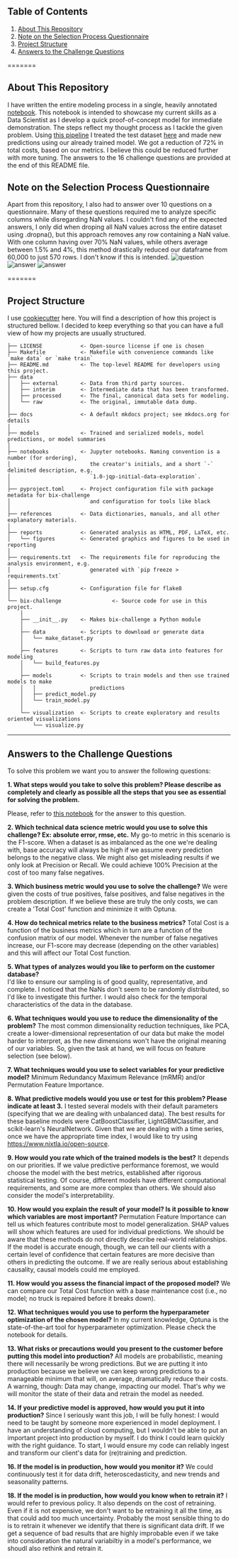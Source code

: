 ## Table of Contents

1. [About This Repository](#about-this-repository)
2. [Note on the Selection Process Questionnaire](#note-on-the-selection-process-questionnaire)
3. [Project Structure](#project-structure)
4. [Answers to the Challenge Questions](#answers-to-the-challenge-questions)


=======
## About This Repository
I have written the entire modeling process in a single, heavily annotated [notebook](https://github.com/MatheusVazManzke/bix-intelligence-challenge/blob/main/notebooks/exploration/0.0-mvm-data-exploration.ipynb). This notebook is intended to showcase my current skills as a Data Scientist as I develop a quick proof-of-concept model for immediate demonstration. The steps reflect my thought process as I tackle the given problem. Using [this pipeline](https://github.com/MatheusVazManzke/bix-intelligence-challenge/tree/main/bix-challenge) I treated the test dataset [here](https://github.com/MatheusVazManzke/bix-intelligence-challenge/blob/main/notebooks/teste/1.0-mvm-test-run.ipynb) and made new predictions using our already trained model. We got a reduction of 72% in total costs, based on our metrics. I believe this could be reduced further with more tuning. The answers to the 16 challenge questions are provided at the end of this README file.


## Note on the Selection Process Questionnaire

Apart from this repository, I also had to answer over 10 questions on a questionnaire. Many of these questions required me to analyze specific columns while disregarding NaN values. I couldn't find any of the expected answers, I only did when droping all NaN values across the entire dataset using .dropna(), but this approach removes any row containing a NaN value. With one column having over 70% NaN values, while others average between 1.5% and 4%, this method drastically reduced our dataframe from 60,000 to just 570 rows. I don't know if this is intended.
![question](https://github.com/MatheusVazManzke/bix-intelligence-challenge/blob/main/reports/figures/bix-sample-question.png)
![answer](https://github.com/MatheusVazManzke/bix-intelligence-challenge/blob/main/reports/figures/bix-question-answer.png)
![answer](https://github.com/MatheusVazManzke/bix-intelligence-challenge/blob/main/reports/figures/df_shape.png)

=======

## Project Structure

I use [cookiecutter](https://github.com/drivendataorg/cookiecutter-data-science) here. You will find a description of how this project is structured bellow. I decided to keep everything so that you can have a full view of how my projects are usually structured.


```
├── LICENSE            <- Open-source license if one is chosen
├── Makefile           <- Makefile with convenience commands like `make data` or `make train`
├── README.md          <- The top-level README for developers using this project.
├── data
│   ├── external       <- Data from third party sources.
│   ├── interim        <- Intermediate data that has been transformed.
│   ├── processed      <- The final, canonical data sets for modeling.
│   └── raw            <- The original, immutable data dump.
│
├── docs               <- A default mkdocs project; see mkdocs.org for details
│
├── models             <- Trained and serialized models, model predictions, or model summaries
│
├── notebooks          <- Jupyter notebooks. Naming convention is a number (for ordering),
│                         the creator's initials, and a short `-` delimited description, e.g.
│                         `1.0-jqp-initial-data-exploration`.
│
├── pyproject.toml     <- Project configuration file with package metadata for bix-challenge
│                         and configuration for tools like black
│
├── references         <- Data dictionaries, manuals, and all other explanatory materials.
│
├── reports            <- Generated analysis as HTML, PDF, LaTeX, etc.
│   └── figures        <- Generated graphics and figures to be used in reporting
│
├── requirements.txt   <- The requirements file for reproducing the analysis environment, e.g.
│                         generated with `pip freeze > requirements.txt`
│
├── setup.cfg          <- Configuration file for flake8
│
└── bix-challenge                <- Source code for use in this project.
    │
    ├── __init__.py    <- Makes bix-challenge a Python module
    │
    ├── data           <- Scripts to download or generate data
    │   └── make_dataset.py
    │
    ├── features       <- Scripts to turn raw data into features for modeling
    │   └── build_features.py
    │
    ├── models         <- Scripts to train models and then use trained models to make
    │   │                 predictions
    │   ├── predict_model.py
    │   └── train_model.py
    │
    └── visualization  <- Scripts to create exploratory and results oriented visualizations
        └── visualize.py
```

--------

## Answers to the Challenge Questions

To solve this problem we want you to answer the following questions:

**1. What steps would you take to solve this problem? Please describe as completely and clearly as possible all the steps that you see as essential for solving the problem.**
    
Please, refer to [this notebook](https://github.com/MatheusVazManzke/bix-intelligence-challenge/blob/main/notebooks/exploration/0.0-mvm-data-exploration.ipynb) for the answer to      this question. 
            
**2. Which technical data science metric would you use to solve this challenge? Ex: absolute error, rmse, etc.**
    My go-to metric in this scenario is the F1-score. When a dataset is as imbalanced as the one we're dealing with, base accuracy will always be high if we assume every prediction belongs to the negative class. We might also get misleading results if we only look at Precision or Recall. We could achieve 100% Precision at the cost of too many false negatives.
   
**3. Which business metric would you use to solve the challenge?** 
    We were given the costs of true positives, false positives, and false negatives in the problem description. If we believe these are truly the only costs, we can create a 'Total Cost' function and minimize it with Optuna.

**4. How do technical metrics relate to the business metrics?** 
    Total Cost is a function of the business metrics which in turn are a function of the confusion matrix of our model. Whenever the number of false negatives increase, our F1-score may decrease (depending on the other variables) and this will affect our Total Cost function.
   
**5. What types of analyzes would you like to perform on the customer database?**    
    I'd like to ensure our sampling is of good quality, representative, and complete. I noticed that the NaNs don't seem to be randomly distributed, so I'd like to investigate this further. I would also check for the temporal characteristics of the data in the database.
    
**6. What techniques would you use to reduce the dimensionality of the problem?** 
    The most common dimensionality reduction techniques, like PCA, create a lower-dimensional representation of our data but make the model harder to interpret, as the new dimensions won't have the original meaning of our variables. So, given the task at hand, we will focus on feature selection (see below).
    
**7. What techniques would you use to select variables for your predictive model?**
    Minimum Redundancy Maximum Relevance (mRMR) and/or Permutation Feature Importance. 
    
**8. What predictive models would you use or test for this problem? Please indicate at least 3.**
    I tested several models with their default parameters (specifying that we are dealing with unbalanced data). The best results for these baseline models were CatBoostClassifier, LightGBMClassifier, and scikit-learn's NeuralNetwork. Given that we are dealing with a time series, once we have the appropriate time index, I would like to try using https://www.nixtla.io/open-source.
    
**9. How would you rate which of the trained models is the best?**
    It depends on our priorities. If we value predictive performance foremost, we would choose the model with the best metrics, established after rigorous statistical testing. Of course, different models have different computational requirements, and some are more complex than others. We should also consider the model's interpretability.

**10. How would you explain the result of your model? Is it possible to know which variables are most important?** 
    Permutation Feature Importance can tell us which features contribute most to model generalization. SHAP values will show which features are used for individual predictions. We should be aware that these methods do not directly describe real-world relationships. If the model is accurate enough, though, we can tell our clients with a certain level of confidence that certain features are more decisive than others in predicting the outcome. If we are really serious about establishing causality, causal models could me employed.

**11. How would you assess the financial impact of the proposed model?**
   We can compare our Total Cost function with a base maintenance cost (i.e., no model; no truck is repaired before it breaks down).

**12. What techniques would you use to perform the hyperparameter optimization of the chosen model?** 
    In my current knowledge, Optuna is the state-of-the-art tool for hyperparameter optimization. Please check the notebook for details.
    
**13. What risks or precautions would you present to the customer before putting this model into production?**
    All models are probabilistic, meaning there will necessarily be wrong predictions. But we are putting it into production because we believe we can keep wrong predictions to a manageable minimum that will, on average, dramatically reduce their costs. A warning, though: Data may change, impacting our model. That's why we will monitor the state of their data and retrain the model as needed.

**14. If your predictive model is approved, how would you put it into production?**
    Since I seriously want this job, I will be fully honest: I would need to be taught by someone more experienced in model deployment. I have an understanding of cloud computing, but I wouldn't be able to put an important project into production by myself. I do think I could learn quickly with the right guidance. To start, I would ensure my code can reliably ingest and transform our client's data for (re)training and prediction. 
    
**16. If the model is in production, how would you monitor it?**
    We could continuously test it for data drift, heteroscedasticity, and new trends and seasonality patterns.      
    
**18. If the model is in production, how would you know when to retrain it?** 
    I would refer to previous policy. It also depends on the cost of retraining. Even if it is not expensive, we don't want to be retraining it all the time, as that could add too much uncertainty. Probably the most sensible thing to do is to retrain it whenever we identify that there is significant data drift. If we get a sequence of bad results that are highly improbable even if we take into consideration the natural variabiltiy in a model's performance, we shoudl also rethink and retrain it.
